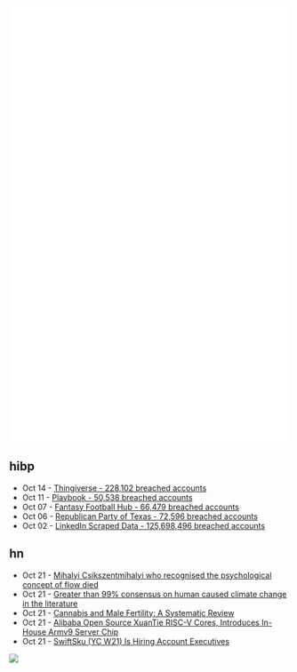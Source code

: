 ![Metrics](https://raw.githubusercontent.com/phixion/phixion/master/metrics.svg)

## hibp

<!--
for https://github.com/phixion/phixion/blob/main/.github/workflows/feeds.yml
-->
<!--START_SECTION:haveibeenpwnd-->
- Oct 14 - [Thingiverse - 228,102 breached accounts](https://haveibeenpwned.com/PwnedWebsites#Thingiverse)
- Oct 11 - [Playbook - 50,538 breached accounts](https://haveibeenpwned.com/PwnedWebsites#Playbook)
- Oct 07 - [Fantasy Football Hub - 66,479 breached accounts](https://haveibeenpwned.com/PwnedWebsites#FantasyFootballHub)
- Oct 06 - [Republican Party of Texas - 72,596 breached accounts](https://haveibeenpwned.com/PwnedWebsites#RepublicanPartyOfTexas)
- Oct 02 - [LinkedIn Scraped Data - 125,698,496 breached accounts](https://haveibeenpwned.com/PwnedWebsites#LinkedInScrape)
<!--END_SECTION:haveibeenpwnd-->

## hn

<!--
for https://github.com/phixion/phixion/blob/main/.github/workflows/feeds.yml
-->
<!--START_SECTION:hn-->
- Oct 21 - [Mihalyi Csikszentmihalyi who recognised the psychological concept of flow died](https://twitter.com/sbkaufman/status/1450946151352471553)
- Oct 21 - [Greater than 99% consensus on human caused climate change in the literature](https://iopscience.iop.org/article/10.1088/1748-9326/ac2966)
- Oct 21 - [Cannabis and Male Fertility: A Systematic Review](https://pubmed.ncbi.nlm.nih.gov/30916627/)
- Oct 21 - [Alibaba Open Source XuanTie RISC-V Cores, Introduces In-House Armv9 Server Chip](https://fuse.wikichip.org/news/6413/alibaba-open-source-xuantie-risc-v-cores-introduces-in-house-armv9-server-chip/)
- Oct 21 - [SwiftSku (YC W21) Is Hiring Account Executives](https://www.ycombinator.com/companies/swiftsku/jobs/YhllV1x-sales-account-executive)
<!--END_SECTION:hn-->

<!--
for https://yhype.me
-->
![](https://hit.yhype.me/github/profile?user_id=13013670)
